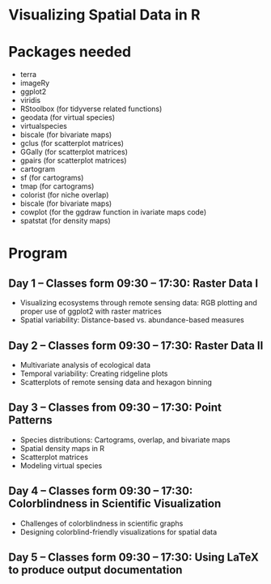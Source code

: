 # Visualizing Spatial Data in R 

# Packages needed

+ terra
+ imageRy
+ ggplot2
+ viridis
+ RStoolbox (for tidyverse related functions)
+ geodata (for virtual species)
+ virtualspecies
+ biscale (for bivariate maps)
+ gclus (for scatterplot matrices)
+ GGally (for scatterplot matrices)
+ gpairs (for scatterplot matrices)
+ cartogram
+ sf (for cartograms)
+ tmap (for cartograms)
+ colorist (for niche overlap)
+ biscale (for bivariate maps)
+ cowplot  (for the ggdraw function in ivariate maps code)
+ spatstat (for density maps)

# Program

## Day 1  – Classes form 09:30 – 17:30: Raster Data I

+ Visualizing ecosystems through remote sensing data: RGB plotting and proper use of ggplot2 with raster matrices
+ Spatial variability: Distance-based vs. abundance-based measures


## Day 2  – Classes form 09:30 – 17:30: Raster Data II

+ Multivariate analysis of ecological data
+ Temporal variability: Creating ridgeline plots
+ Scatterplots of remote sensing data and hexagon binning

## Day 3 – Classes from 09:30 – 17:30: Point Patterns

+ Species distributions: Cartograms, overlap, and bivariate maps
+ Spatial density maps in R
+ Scatterplot matrices
+ Modeling virtual species

## Day 4 – Classes form  09:30 – 17:30: Colorblindness in Scientific Visualization

+ Challenges of colorblindness in scientific graphs
+ Designing colorblind-friendly visualizations for spatial data

## Day 5 – Classes form  09:30 – 17:30: Using LaTeX to produce output documentation

